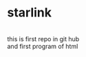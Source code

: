 # starlink
<html>
  <head>
    <title>this is first Repo</title><br>
    </head>
  <body>this is first repo in git hub<br>
     and first program of html    
    </body><br>
      
</html>
